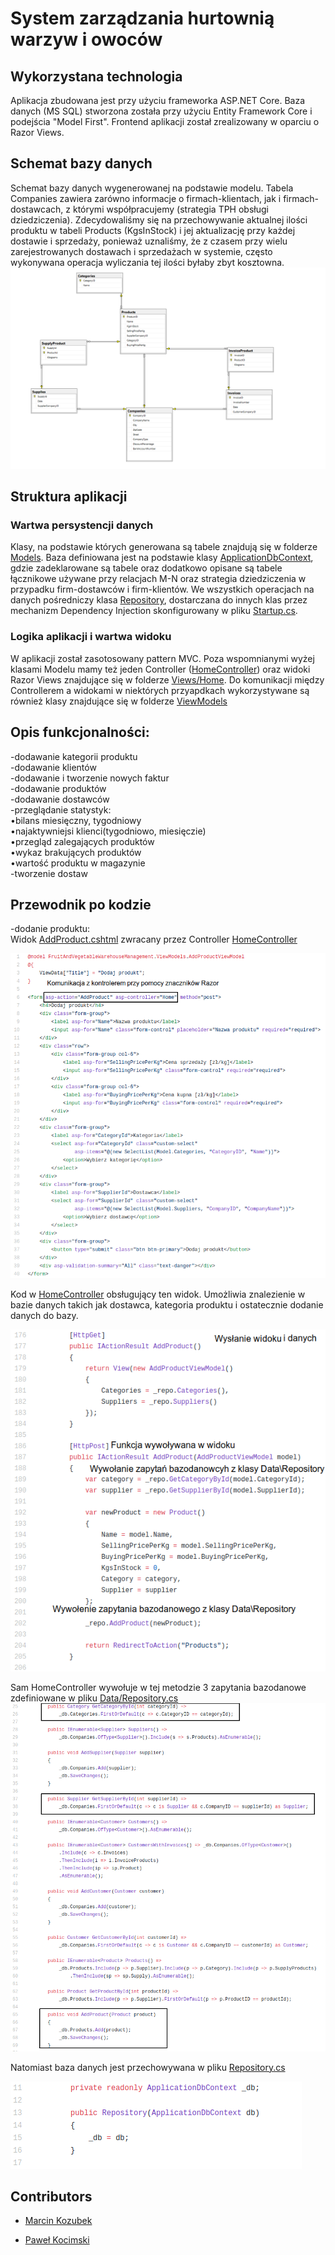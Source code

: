 # System zarządzania hurtownią warzyw i owoców

## Wykorzystana technologia
Aplikacja zbudowana jest przy użyciu frameworka ASP.NET Core. Baza danych (MS SQL) stworzona została przy użyciu Entity Framework Core i podejścia "Model First". Frontend aplikacji został zrealizowany w oparciu o Razor Views.

## Schemat bazy danych
Schemat bazy danych wygenerowanej na podstawie modelu. Tabela Companies zawiera zarówno informacje o firmach-klientach, jak i firmach-dostawcach, z którymi współpracujemy (strategia TPH obsługi dziedziczenia). Zdecydowaliśmy się na przechowywanie aktualnej ilości produktu w tabeli Products (KgsInStock) i jej aktualizację przy każdej dostawie i sprzedaży, ponieważ uznaliśmy, że z czasem przy wielu zarejestrowanych dostawach i sprzedażach w systemie, często wykonywana operacja wyliczania tej ilości byłaby zbyt kosztowna. 
![schemat](https://github.com/KartonM/databases2020-project/blob/master/db_schema.png)

## Struktura aplikacji
### Wartwa persystencji danych
Klasy, na podstawie których generowana są tabele znajdują się w folderze [Models](https://github.com/KartonM/databases2020-project/tree/master/EFCoreZadanie2/Models). Baza definiowana jest na podstawie klasy [ApplicationDbContext](https://github.com/KartonM/databases2020-project/blob/master/EFCoreZadanie2/Data/ApplicationDbContext.cs), gdzie zadeklarowane są tabele oraz dodatkowo opisane są tabele łącznikowe używane przy relacjach M-N oraz strategia dziedziczenia w przypadku firm-dostawców i firm-klientów. We wszystkich operacjach na danych pośredniczy klasa [Repository](https://github.com/KartonM/databases2020-project/blob/master/EFCoreZadanie2/Data/Repository.cs), dostarczana do innych klas przez mechanizm Dependency Injection skonfigurowany w pliku [Startup.cs](https://github.com/KartonM/databases2020-project/blob/master/EFCoreZadanie2/Startup.cs).

### Logika aplikacji i wartwa widoku
W aplikacji został zasotosowany pattern MVC. Poza wspomnianymi wyżej klasami Modelu mamy też jeden Controller ([HomeController](https://github.com/KartonM/databases2020-project/blob/master/EFCoreZadanie2/Controllers/HomeController.cs)) oraz widoki Razor Views znajdujące się w folderze [Views/Home](https://github.com/KartonM/databases2020-project/tree/master/EFCoreZadanie2/Views/Home). Do komunikacji między Controllerem a widokami w niektórych przyapdkach wykorzystywane są również klasy znajdujące się w folderze [ViewModels](https://github.com/KartonM/databases2020-project/tree/master/EFCoreZadanie2/ViewModels)

## Opis funkcjonalności:<br/>
-dodawanie kategorii produktu<br/>
-dodawanie klientów<br/>
-dodawanie i tworzenie nowych faktur<br/>
-dodawanie produktów<br/>
-dodawanie dostawców<br/>
-przeglądanie statystyk:<br/>
  •bilans miesięczny, tygodniowy<br/>
  •najaktywniejsi klienci(tygodniowo, miesięczie)<br/>
  •przegląd zalegających produktów<br/>
  •wykaz brakujących produktów<br/>
  •wartość produktu w magazynie<br/>
-tworzenie dostaw<br/>


## Przewodnik po kodzie
-dodanie produktu:<br/>
Widok [AddProduct.cshtml](https://github.com/KartonM/databases2020-project/blob/master/EFCoreZadanie2/Views/Home/AddProduct.cshtml) zwracany przez Controller [HomeController](https://github.com/KartonM/databases2020-project/blob/master/EFCoreZadanie2/Controllers/HomeController.cs)<br/>

![AddProduct.cshtml](https://github.com/KartonM/databases2020-project/blob/master/img/addProduct.png)<br/>

Kod w [HomeController](https://github.com/KartonM/databases2020-project/blob/master/EFCoreZadanie2/Controllers/HomeController.cs) obsługujący ten widok. Umożliwia znalezienie w bazie danych takich jak dostawca, kategoria produktu i ostatecznie dodanie danych do bazy.<br>

![HomeController.cs](https://github.com/KartonM/databases2020-project/blob/master/img/addProductController.png)<br>

Sam HomeController wywołuje w tej metodzie 3 zapytania bazodanowe zdefiniowane w pliku [Data/Repository.cs](https://github.com/KartonM/databases2020-project/blob/master/EFCoreZadanie2/Data/Repository.cs)
![AddProduct Repository](https://github.com/KartonM/databases2020-project/blob/master/img/addProductRepository.png)

Natomiast baza danych jest przechowywana w pliku [Repository.cs](https://github.com/KartonM/databases2020-project/blob/master/EFCoreZadanie2/Data/Repository.cs)

![DataBase](https://github.com/KartonM/databases2020-project/blob/master/img/DataBase.png)


## Contributors
- [Marcin Kozubek](https://github.com/KartonM)

- [Paweł Kocimski](https://github.com/kocimski)
